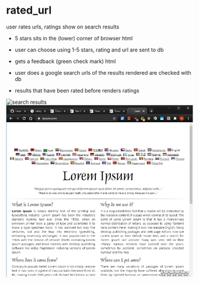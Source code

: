# rated_url

user rates urls, ratings show on search results

- 5 stars sits in the (lower) corner of browser
  html
- user can choose using 1-5 stars,
  rating and url are sent to db
- gets a feedback (green check mark)
  html

- user does a google search
  urls of the results rendered are checked with db
- results that have been rated before renders ratings

![search results](images/mock_screenshots/search_results-Copy.jpg)
![random page](images/mock_screenshots/random_page.jpg)
